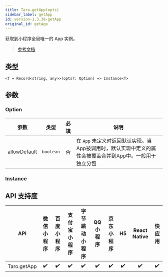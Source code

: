 ```yaml
---
title: Taro.getApp(opts)
sidebar_label: getApp
id: version-1.3.38-getApp
original_id: getApp
---
```


获取到小程序全局唯一的 App 实例。

> [参考文档](https://developers.weixin.qq.com/miniprogram/dev/reference/api/getApp.html)

## 类型

```tsx
<T = Record<string, any>>(opts?: Option) => Instance<T>
```

## 参数

### Option

| 参数 | 类型 | 必填 | 说明 |
| --- | --- | :---: | --- |
| allowDefault | `boolean` | 否 | 在 `App` 未定义时返回默认实现。当App被调用时，默认实现中定义的属性会被覆盖合并到App中。一般用于独立分包 |

### Instance

## API 支持度

| API | 微信小程序 | 百度小程序 | 支付宝小程序 | 字节跳动小程序 | QQ 小程序 | 京东小程序 | H5 | React Native | 快应用 |
| :---: | :---: | :---: | :---: | :---: | :---: | :---: | :---: | :---: | :---: |
| Taro.getApp | ✔️ | ✔️ | ✔️ | ✔️ | ✔️ | ✔️ | ✔️ | ✔️ | ✔️ |
